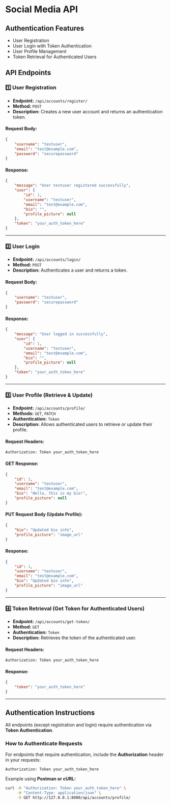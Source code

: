 # Social Media API

## Authentication Features 
- User Registration
- User Login with Token Authentication
- User Profile Management
- Token Retrieval for Authenticated Users


## API Endpoints

### 1️⃣ **User Registration**
- **Endpoint:** `/api/accounts/register/`
- **Method:** `POST`
- **Description:** Creates a new user account and returns an authentication token.

#### **Request Body:**
```json
{
    "username": "testuser",
    "email": "test@example.com",
    "password": "securepassword"
}
```

#### **Response:**
```json
{
    "message": "User testuser registered successfully",
    "user": {
        "id": 1,
        "username": "testuser",
        "email": "test@example.com",
        "bio": "",
        "profile_picture": null
    },
    "token": "your_auth_token_here"
}
```

---

### 2️⃣ **User Login**
- **Endpoint:** `/api/accounts/login/`
- **Method:** `POST`
- **Description:** Authenticates a user and returns a token.

#### **Request Body:**
```json
{
    "username": "testuser",
    "password": "securepassword"
}
```

#### **Response:**
```json
{
    "message": "User logged in successfully",
    "user": {
        "id": 1,
        "username": "testuser",
        "email": "test@example.com",
        "bio": "",
        "profile_picture": null
    },
    "token": "your_auth_token_here"
}
```

---

### 3️⃣ **User Profile** (Retrieve & Update)
- **Endpoint:** `/api/accounts/profile/`
- **Methods:** `GET`, `PATCH`
- **Authentication:** `Token`
- **Description:** Allows authenticated users to retrieve or update their profile.

#### **Request Headers:**
```http
Authorization: Token your_auth_token_here
```

#### **GET Response:**
```json
{
    "id": 1,
    "username": "testuser",
    "email": "test@example.com",
    "bio": "Hello, this is my bio!",
    "profile_picture": null
}
```

#### **PUT Request Body (Update Profile):**
```json
{
    "bio": "Updated bio info",
    "profile_picture": "image_url"
}
```

#### **Response:**
```json
{
    "id": 1,
    "username": "testuser",
    "email": "test@example.com",
    "bio": "Updated bio info",
    "profile_picture": "image_url"
}
```

---

### 4️⃣ **Token Retrieval** (Get Token for Authenticated Users)
- **Endpoint:** `/api/accounts/get-token/`
- **Method:** `GET`
- **Authentication:** `Token`
- **Description:** Retrieves the token of the authenticated user.

#### **Request Headers:**
```http
Authorization: Token your_auth_token_here
```

#### **Response:**
```json
{
    "token": "your_auth_token_here"
}
```

---

## Authentication Instructions

All endpoints (except registration and login) require authentication via **Token Authentication**.

### **How to Authenticate Requests**

For endpoints that require authentication, include the **Authorization** header in your requests:
```http
Authorization: Token your_auth_token_here
```

Example using **Postman or cURL:**
```bash
curl -H "Authorization: Token your_auth_token_here" \
     -H "Content-Type: application/json" \
     -X GET http://127.0.0.1:8000/api/accounts/profile/
```

